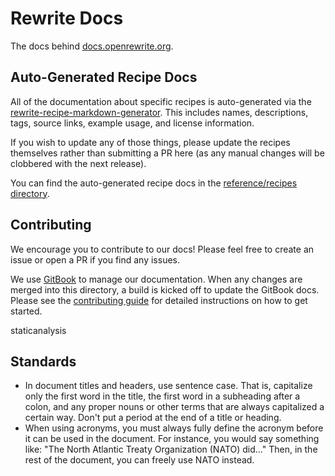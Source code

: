 # Rewrite Docs

The docs behind [docs.openrewrite.org](https://docs.openrewrite.org/).

## Auto-Generated Recipe Docs

All of the documentation about specific recipes is auto-generated via the [rewrite-recipe-markdown-generator](https://github.com/openrewrite/rewrite-recipe-markdown-generator). This includes names, descriptions, tags, source links, example usage, and license information.

If you wish to update any of those things, please update the recipes themselves rather than submitting a PR here (as any manual changes will be clobbered with the next release).

You can find the auto-generated recipe docs in the [reference/recipes directory](/reference/recipes/).

## Contributing

We encourage you to contribute to our docs! Please feel free to create an issue or open a PR if you find any issues.

We use [GitBook](https://www.gitbook.com/) to manage our documentation. When any changes are merged into this directory, a build is kicked off to update the GitBook docs. Please see the [contributing guide](https://github.com/openrewrite/.github/blob/main/CONTRIBUTING.md) for detailed instructions on how to get started.

staticanalysis


## Standards

* In document titles and headers, use sentence case. That is, capitalize only the first word in the title, the first word in a subheading after a colon, and any proper nouns or other terms that are always capitalized a certain way. Don't put a period at the end of a title or heading.
* When using acronyms, you must always fully define the acronym before it can be used in the document. For instance, you would say something like: "The North Atlantic Treaty Organization (NATO) did..." Then, in the rest of the document, you can freely use NATO instead.
